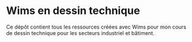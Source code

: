 # Wims en dessin technique
Ce dépôt contient tous les ressources créées avec Wims pour mon cours de dessin technique pour les secteurs industriel et bâtiment.

